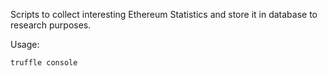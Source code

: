 Scripts to collect interesting Ethereum Statistics and store it in database to research purposes.

Usage:

```
truffle console
```
